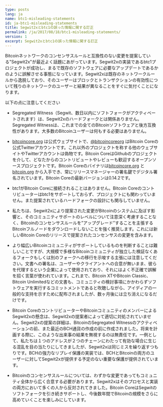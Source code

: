 ```yaml
---
type: posts
lang: ja
name: btc1-misleading-statements
id: ja-btc1-misleading-statements
title: Segwit2xとbtc1の誤った情報に関する訂正
permalink: /ja/2017/08/18/btc1-misleading-statements/
version: 1
excerpt: Segwit2xとbtc1の誤った情報に関する訂正
---
```


Bitcoinネットワークのコンセンサスルールと互換性のない変更を提案している"Segwit2x"が最近よく話題にあがっています。Segwit2xの実装であるbtc1プロジェクトが成功し、まるで既存のソフトウェアに必要なアップデートであるかのように誤解させる事態になっています。Segwit2xは既存のネットワークルールから逸脱しており、そのユーザーはブロックとトランザクションの有効性について残りのネットワークのユーザーと結果が異なることをすぐに気付くことになります。

以下の点に注意してください
  
  * Segregated Witness（Segwit、数日以内にソフトフォークがアクティベートされます）は、Segwit2xのハードフォークとは関係ありません。Segregated Witnessは、これまでの全てのBitcoinソフトウェアと後方互換性があります。大多数のBitcoinユーザーは何もする必要はありません。
  
  * [bitcoincore.org](https://bitcoincore.org) は公式ウェブサイトで、[@bitcoincoreorg](https://twitter.com/bitcoincoreorg) はBitcoin Coreの公式Twitterアカウントです。これ以外のプロジェクトを称する他のウェブサイトやTwitterアカウントは偽物です。Bitcoin CoreはGithubのプロジェクトを介して、どなたからのコントリビュートやレビューも歓迎するオープンソースプロジェクトです。Bitcoin Coreのバイナリは[bitcoincore.org](https://bitcoincore.org/bin/) と [bitcoin.org](https://bitcoin.org/bin/) から入手でき、常にリリースマネージャーの署名鍵でデジタル署名されています。Bitcoin Coreの最新バージョンは0.14.2です。

  * btc1がBitcoin Coreに接続されることはありません。Bitcoin Coreのコントリビューターはbtc1をサポートしておらず、プロジェクトにも関わっていません。また提案されているハードフォークの設計にも関与していません。
   
  * 私たちは、Segwit2xにより提案された変更がBitcoinのシステムに及ぼす影響と、そのコミュニティサポートのレベルについて注意深く考慮することなく、Bitcoinのコンセンサスルールを”アップグレード”することを主張するBitcoinフルノードをダウンロードしないことを強く推奨します。これには新しいBitcoin Coreのリリースで提案されたコンセンサスの変更を含みます。

  * より幅広いBitcoinコミュニティがサポートしているものを判断することは難しいことですが、大規模で多様なBitcoinコミュニティが独立した検証なくあるフォークもしくは別のフォークへの移行を示唆する主張には注意してください。文書への署名は、ユーザーやクライアントへの合意が無いまま、彼らを代理するという企業によって使用されており、それにはよく不正確で誤解を招く言葉が使われています。これまで、Bitcoin XTやBitcoin Classic、Bitcoin Unlimitedなどの文書も、コミュニティの検討事項にかかわらずソフトウェアを実行するコミットメントであると吹聴しながら、アイディアの一般的な支持を示すために配布されましたが、数ヶ月後には立ち消えになるだけです。

  * Bitcoin CoreのコントリビューターやBitcoinコミュニティのメンバーによるSegwit2xの懸念は、Segwit2xの提案者によって適切に対処されていません。Segwit2xの提案の詳細は、BitcoinのSegregated Witnessのアクティベーションの前、また最近のBCH通貨の作成の前に作成されました。将来を計画する際に、このような出来事の結果を無視するのは無責任です。一例として、私たちは１つのアドレスが２つのチェーンにわたって有効な場合に生じる混乱を目の当たりにしてきましたが、Segwit2xは同じミスを繰り返すつもりです。BCHの強力なリプレイ保護の実装では、BCHとBitcoinの両方のユーザーに対してSegwit2xが提供する予定のない重要な保護が提供されています。
 
  * Bitcoinのコンセンサスルールについては、わずかな変更であってもコミュニティ全体から広く合意する必要があります。Segwit2xはそのプロセスと実装の両方において多くの人から反対されてきました。Bitcoin CoreはSegwitのソフトフォークを引き続きサポートし、今後数年間でBitcoinの規模をさらに高めていくことを楽しみにしています。
